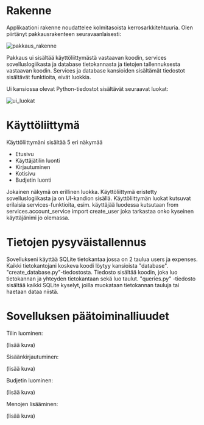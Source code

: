 # Rakenne

Applikaationi rakenne noudattelee kolmitasoista kerrosarkkitehtuuria.
Olen piirtänyt pakkausrakenteen seuravaanlaisesti:

![pakkaus_rakenne](https://github.com/user-attachments/assets/9182d612-3dfb-4403-b825-805f39eede0b)

Pakkaus ui sisältää käyttöliittymästä vastaavan koodin, services sovelluslogiikasta ja database tietokannasta ja tietojen tallennuksesta vastaavan koodin. Services ja database kansioiden sisältämät tiedostot sisältävät funktioita, eivät luokkia.

Ui kansiossa olevat Python-tiedostot sisältävät seuraavat luokat:

![ui_luokat](https://github.com/user-attachments/assets/73ec31a1-c5e4-46b4-807b-e02f6b7e85ee)

# Käyttöliittymä

Käyttöliittymäni sisältää 5 eri näkymää

- Etusivu
- Käyttäjätilin luonti
- Kirjautuminen
- Kotisivu
- Budjetin luonti

Jokainen näkymä on erillinen luokka. Käyttöliittymä eristetty sovelluslogiikasta ja on UI-kandion sisällä. Käyttöliittymän luokat kutsuvat erilaisia services-funktioita, esim. käyttäjää luodessa kutsutaan from services.account_service import create_user joka tarkastaa onko kyseinen käyttäjänimi jo olemassa.

# Tietojen pysyväistallennus

Sovellukseni käyttää SQLite tietokantaa jossa on 2 taulua users ja expenses. Kaikki tietokantojani koskeva koodi löytyy kansioista "database". "create_database.py"-tiedostosta. Tiedosto sisältää koodin, joka luo tietokannan ja yhteyden tietokantaan sekä luo taulut. "queries.py" -tiedosto sisältää kaikki SQLite kyselyt, joilla muokataan tietokannan tauluja tai haetaan dataa niistä.

# Sovelluksen päätoiminalliuudet

Tilin luominen:

(lisää kuva)

Sisäänkirjautuminen:

(lisää kuva)

Budjetin luominen:

(lisää kuva)

Menojen lisääminen:

(lisää kuva)
